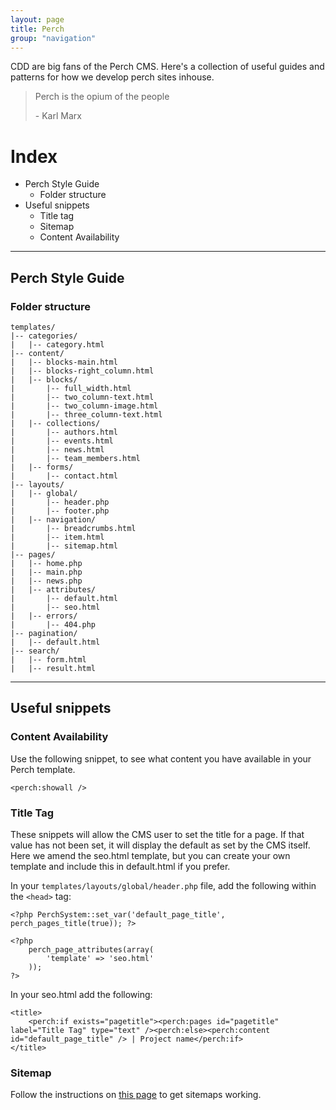 ```yaml
---
layout: page
title: Perch
group: "navigation"
---
```


CDD are big fans of the Perch CMS. Here's a collection of useful guides and patterns for how we develop perch sites inhouse.

> <p>Perch is the opium of the people</p>
> <p>- Karl Marx</p>

# Index

* Perch Style Guide
    - Folder structure
* Useful snippets
    - Title tag
    - Sitemap
    - Content Availability

---


## Perch Style Guide

### Folder structure

    templates/
    |-- categories/
    |   |-- category.html
    |-- content/
    |   |-- blocks-main.html
    |   |-- blocks-right_column.html
    |   |-- blocks/
    |       |-- full_width.html
    |       |-- two_column-text.html
    |       |-- two_column-image.html
    |       |-- three_column-text.html
    |   |-- collections/
    |       |-- authors.html
    |       |-- events.html
    |       |-- news.html
    |       |-- team_members.html
    |   |-- forms/
    |       |-- contact.html
    |-- layouts/
    |   |-- global/
    |       |-- header.php
    |       |-- footer.php
    |   |-- navigation/
    |       |-- breadcrumbs.html
    |       |-- item.html
    |       |-- sitemap.html
    |-- pages/
    |   |-- home.php
    |   |-- main.php
    |   |-- news.php
    |   |-- attributes/
    |       |-- default.html
    |       |-- seo.html
    |   |-- errors/
    |       |-- 404.php
    |-- pagination/
    |   |-- default.html
    |-- search/
    |   |-- form.html
    |   |-- result.html

---



## Useful snippets

### Content Availability
Use the following snippet, to see what content you have available in your Perch template.
    
    <perch:showall />



### Title Tag

These snippets will allow the CMS user to set the title for a page. If that value has not been set, it will display the default as set by the CMS itself. Here we amend the seo.html template, but you can create your own template and include this in default.html if you prefer.

In your `templates/layouts/global/header.php` file, add the following within the `<head>` tag:

    <?php PerchSystem::set_var('default_page_title', perch_pages_title(true)); ?>

    <?php
        perch_page_attributes(array(
            'template' => 'seo.html'
        ));
    ?>


In your seo.html add the following:


    <title>
        <perch:if exists="pagetitle"><perch:pages id="pagetitle" label="Title Tag" type="text" /><perch:else><perch:content id="default_page_title" /> | Project name</perch:if>
    </title>



### Sitemap

Follow the instructions on [this page](http://solutions.grabaperch.com/html-and-css/how-do-i-create-a-google-sitemap) to get sitemaps working.
